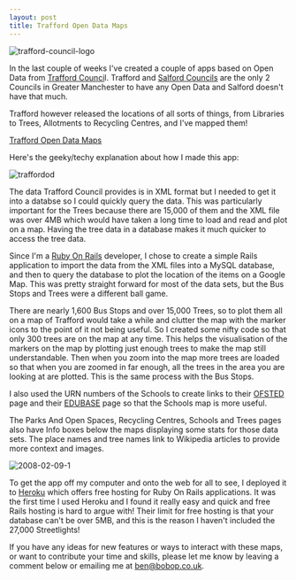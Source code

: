 ```yaml
---
layout: post
title: Trafford Open Data Maps
---
```


![](http://www.trafford.gov.uk/common/images/header/council-logo.png "trafford-council-logo")

In the last couple of weeks I've created a couple of apps based on Open Data from [Trafford Counci](http://www.trafford.gov.uk/opendata/)l. Trafford and [Salford Councils](http://www.salford.gov.uk/opendata.htm)&nbsp;are the only 2 Councils in Greater Manchester to have any Open Data and Salford doesn't have that much.

Trafford however released the locations of all sorts of things, from Libraries to Trees, Allotments to Recycling Centres, and I've mapped them!

[Trafford Open Data Maps](http://traffordopendata.heroku.com)

Here's the geeky/techy explanation about how I made this app:

![](http://s3.amazonaws.com/bobob_prod/medium/3/tod.jpg?1320611853 "traffordod")

The data Trafford Council provides is in XML format but I needed to get it into a databse so I could quickly query the data. This was particularly important for the Trees because there are 15,000 of them and the XML file was over 4MB which would have taken a long time to load and read and plot on a map. Having the tree data in a database makes it much quicker to access the tree data.

Since I'm a [Ruby On Rails](http://rubyonrails.org)&nbsp;developer, I chose to create a simple Rails application to import the data from the XML files into a MySQL database, and then to query the database to plot the location of the items on a Google Map. This was pretty straight forward for most of the data sets, but the Bus Stops and Trees were a different ball game.

There are nearly 1,600 Bus Stops and over 15,000 Trees, so to plot them all on a map of Trafford would take a while and clutter the map with the marker icons to the point of it not being useful. So I created some nifty code so that only 300 trees are on the map at any time. This helps the visualisation of the markers on the map by plotting just enough trees to make the map still understandable. Then when you zoom into the map more trees are loaded so that when you are zoomed in far enough, all the trees in the area you are looking at are plotted. This is the same process with the Bus Stops.

I also used the URN numbers of the Schools to create links to their [OFSTED](http://www.ofsted.gov.uk) page and their [EDUBASE](http://www.edubase.gov.uk)&nbsp;page so that the Schools map is more useful.

The Parks And Open Spaces, Recycling Centres, Schools and Trees pages also have Info boxes below the maps displaying some stats for those data sets. The place names and tree names link to Wikipedia articles to provide more context and images.

![](http://timharvey.net/wp-content/heroku_logo.png "2008-02-09-1")

To get the app off my computer and onto the web for all to see, I deployed it to [Heroku](http://heroku.com)&nbsp;which offers free hosting for Ruby On Rails applications. It was the first time I used Heroku and I found it really easy and quick and free Rails hosting is hard to argue with! Their limit for free hosting is that your database can't be over 5MB, and this is the reason I haven't included the 27,000 Streetlights!

If you have any ideas for new features or ways to interact with these maps, or want to contribute your time and skills, please let me know by leaving a comment below or emailing me at [ben@bobop.co.uk](mailto:ben@bobop.co.uk).